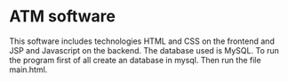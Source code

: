 # ATM software
This software includes technologies HTML and CSS on the frontend and JSP and Javascript on the backend. The database used is MySQL.
To run the program first of all create an database in mysql.
Then run the file main.html.

